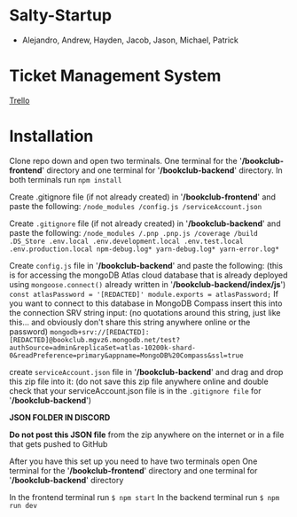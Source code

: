# Salty-Startup
 - Alejandro, Andrew, Hayden, Jacob, Jason, Michael, Patrick

# Ticket Management System
[Trello](https://trello.com/b/UWWa2Ysg/salty-startup)

# Installation
Clone repo down and open two terminals.
One terminal for the '**/bookclub-frontend**' directory and one terminal for '**/bookclub-backend**' directory.
In both terminals run `npm install`

Create .gitignore file (if not already created) in '**/bookclub-frontend**' and paste the following:
`/node_modules
/config.js
/serviceAccount.json`

Create `.gitignore` file (if not already created) in '**/bookclub-backend**' and paste the following:
`/node_modules
/.pnp
.pnp.js
/coverage
/build
.DS_Store
.env.local
.env.development.local
.env.test.local
.env.production.local
npm-debug.log*
yarn-debug.log*
yarn-error.log*`

Create `config.js` file in '**/bookclub-backend**' and paste the following:
(this is for accessing the mongoDB Atlas cloud database that is already deployed using `mongoose.connect()` already written in '**/bookclub-backend/index/js**')
`const atlasPassword = '[REDACTED]'
module.exports = atlasPassword;`
If you want to connect to this database in  MongoDB Compass insert this into the connection SRV string input:
(no quotations around this string, just like this... and obviously don't share this string anywhere online or the password)
`mongodb+srv://[REDACTED]:[REDACTED]@bookclub.mgvz6.mongodb.net/test?authSource=admin&replicaSet=atlas-10200k-shard-0&readPreference=primary&appname=MongoDB%20Compass&ssl=true`

create `serviceAccount.json` file in '**/bookclub-backend**' and drag and drop this zip file into it:
(do not save this zip file anywhere online and double check that your serviceAccount.json file is in the `.gitignore file` for '**/bookclub-backend**')

**JSON FOLDER IN DISCORD**

**Do not post this JSON file** from the zip anywhere on the internet or in a file that gets pushed to GitHub

After you have this set up you need to have two terminals open 
One terminal for the '**/bookclub-frontend**' directory and one terminal for '**/bookclub-backend**' directory

In the frontend terminal run `$ npm start`
In the backend terminal run `$ npm run dev`

